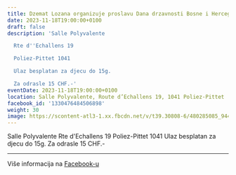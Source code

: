 ```yaml
---
title: Dzemat Lozana organizuje proslavu Dana drzavnosti Bosne i Hercegovine
date: 2023-11-18T19:00:00+0100
draft: false
description: 'Salle Polyvalente

  Rte d''Echallens 19

  Poliez-Pittet 1041

  Ulaz besplatan za djecu do 15g.

  Za odrasle 15 CHF.-'
eventDate: 2023-11-18T19:00:00+0100
location: Salle Polyvalente, Route d’Echallens 19, 1041 Poliez-Pittet
facebook_id: '1330476484506898'
weight: 30
image: https://scontent-atl3-1.xx.fbcdn.net/v/t39.30808-6/480285085_944333661160567_3277375841641556820_n.jpg?_nc_cat=107&ccb=1-7&_nc_sid=9e60e4&_nc_eui2=AeFN_ZYpy8-pkUESV1sBXRAAnverHwNwnm6e96sfA3CebuxsvGIL3BYONbt9Ff3687UKvlYwtJCUd6ApbE3e6AHu&_nc_ohc=x7nPdWt9eesQ7kNvwFmkN9A&_nc_oc=Adl6LS5PTnKxykin0P-L0wMZrQkMskicsePxqRCtL27ap4n4Pcy8eFaDP0BrqzzfdDU&_nc_zt=23&_nc_ht=scontent-atl3-1.xx&edm=ABTKTjYEAAAA&_nc_gid=aVadisoCiUUhMXeh9KywOg&oh=00_AfEhuYsI7PlUJarl7-bl5vvpVorepVPe6XXciEFXb7yT8Q&oe=6818A09F
---
```


Salle Polyvalente
Rte d'Echallens 19
Poliez-Pittet 1041
Ulaz besplatan za djecu do 15g.
Za odrasle 15 CHF.-

---

Više informacija na [Facebook-u](https://facebook.com/events/1330476484506898)